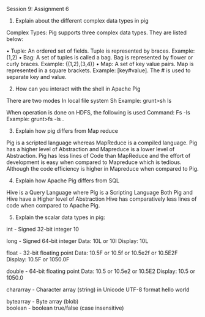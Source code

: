 Session 9: Assignment 6

1. Explain about the different complex data types in pig

Complex Types: Pig supports three complex data types. They are listed below: 

•	Tuple: An ordered set of fields. Tuple is represented by braces. Example: (1,2)
•	Bag: A set of tuples is called a bag. Bag is represented by flower or curly braces. Example: {(1,2),(3,4)}
•	Map: A set of key value pairs. Map is represented in a square brackets. Example: [key#value]. The # is used to separate key and value.

2.  How can you interact with the shell in Apache Pig

There are two modes
In local file system
Sh <shell commands>
             Example: grunt>sh ls

When operation is done on HDFS, the following is used
  Command: Fs -ls
        Example: grunt>fs -ls .


3. Explain how pig differs from Map reduce

Pig is a scripted language whereas MapReduce is a compiled language. 
Pig has a higher level of Abstraction and Mapreduce is a lower level of Abstraction.
Pig has less lines of Code than MapReduce and the effort of development is easy when compared to Mapreduce which is tedious.
Although the code efficiency is higher in Mapreduce when compared to Pig.


4. Explain how Apache Pig differs from SQL

Hive is a Query Language where Pig is a Scripting Language
Both Pig and Hive have a Higher level of Abstraction
Hive has comparatively less lines of code when compared to Apache Pig.

5. Explain the scalar data types in pig:


int	-  Signed 32-bit integer	                                                  10

long -	Signed 64-bit integer	                                        Data:     10L or 10l
                                                                      Display:  10L
                                                
float -	32-bit floating point	                                        Data:     10.5F or 10.5f or 10.5e2f or 10.5E2F
                                                                      Display:  10.5F or 1050.0F
                                                
double - 64-bit floating point	                                      Data:     10.5 or 10.5e2 or 10.5E2
                                                                      Display:  10.5 or 1050.0
                                                                      
chararray - Character array (string) in Unicode  UTF-8 format	        hello world

bytearray -	Byte array                                                (blob)	
boolean -	  boolean	                                                   true/false (case insensitive)





